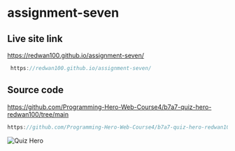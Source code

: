 # assignment-seven
## Live site link
 https://redwan100.github.io/assignment-seven/
 ```javaScript
  https://redwan100.github.io/assignment-seven/
  ```
## Source code
https://github.com/Programming-Hero-Web-Course4/b7a7-quiz-hero-redwan100/tree/main
```javaScript
https://github.com/Programming-Hero-Web-Course4/b7a7-quiz-hero-redwan100/tree/main
```
![Quiz Hero](https://user-images.githubusercontent.com/78641603/225414352-6b772be3-204a-4806-909f-99422c0fc0d3.png)
